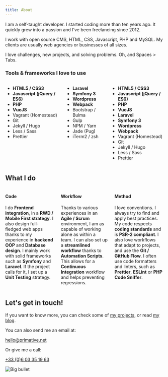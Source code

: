 ```yaml
---
title: About
---
```

<div class="has-background-blue is-about-text">
<p>I am a self-taught developer. I started coding more than ten years ago. It quickly grew into a passion and I’ve been freelancing since 2012.</p>
<p>I work with open source CMS, HTML, CSS, Javascript, PHP and MySQL. My clients are usually web agencies or businesses of all sizes.</p>
<p>I love challenges, new projects, and solving problems. Oh, and Spaces > Tabs.</p>
</div>

### Tools & frameworks I love to use

<div class="is-about-tools">
    <div class="columns">
        <div class="column is-hidden-mobile">
            <ul>
                <li><strong>HTML5 / CSS3</strong></li>
                <li><strong>Javascript (jQuery / ES6)</strong></li>
                <li><strong>PHP</strong></li>
                <li><strong>VueJS</strong></li>
                <li>Vagrant (Homestead)</li>
                <li>Git</li>
                <li>Jekyll / Hugo</li>
                <li>Less / Sass</li>
                <li>Prettier</li>
            </ul>
        </div>
        <div class="column is-hidden-mobile">
            <ul>
                <li><strong>Laravel</strong></li>
                <li><strong>Symfony 3</strong></li>
                <li><strong>Wordpress</strong></li>
                <li><strong>Webpack</strong></li>
                <li>Bootstrap / Bulma</li>
                <li>Gulp</li>
                <li>NPM / Yarn</li>
                <li>Jade (Pug)</li>
                <li>iTerm2 / zsh</li>
            </ul>
        </div>
        <div class="column is-mobile-block is-hidden-desktop is-hidden-tablet">
            <ul>
                <li><strong>HTML5 / CSS3</strong></li>
                <li><strong>Javascript (jQuery / ES6)</strong></li>
                <li><strong>PHP</strong></li>
                <li><strong>VueJS</strong></li>
                <li><strong>Laravel</strong></li>
                <li><strong>Symfony 3</strong></li>
                <li><strong>Wordpress</strong></li>
                <li><strong>Webpack</strong></li>
                <li>Vagrant (Homestead)</li>
                <li>Git</li>
                <li>Jekyll / Hugo</li>
                <li>Less / Sass</li>
                <li>Prettier</li>
            </ul>
        </div>
    </div>
</div>

## What I do

<div class="is-savoir-faire-blocks columns">
<div class="is-savoir-faire-block column">
<h4>Code</h4>
<p>I do <strong>Frontend integration</strong>, in a <strong>RWD / Mobile First strategy</strong>. I also design full-fledged web apps thanks to my experience in <strong>backend OOP</strong> and <strong>Database design</strong>. I mainly work with solid frameworks such as <strong>Symfony</strong> and <strong>Laravel</strong>. If the project calls for it, I set up a <strong>Unit Testing</strong> strategy.</p>
</div>

<div class="is-savoir-faire-block column">
<h4>Workflow</h4>
<p>Thanks to various experiences in an <strong>Agile / Scrum</strong> environment, I am as capable of working alone as within a team. I can also set up a <strong>streamlined workflow</strong> thanks to <strong>Automation Scripts</strong>. This allows for a <strong>Continuous Integration</strong> workflow and helps preventing regressions.</p>
</div>

<div class="is-savoir-faire-block column">
<h4>Method</h4>
<p>I love conventions. I always try to find and apply best practices. My code respects <strong>coding standards</strong> and is <strong>PSR-2 compliant</strong>. I also love workflows that adapt to projects, and use the <strong>Git / GitHub Flow</strong>. I often use code formatters and linters, such as <strong>Prettier</strong>, <strong>ESLint</strong> or <strong>PHP Code Sniffer</strong>.</p>
</div>
</div>

## Let's get in touch!

<div class="is-get-in-touch">
<p>If you want to know more, you can check some of <a href="/projects">my projects</a>, or read <a href="/blog">my blog</a>.</p>
<p>You can also send me an email at:</p>
<p class="is-email"><a href="mailto:hello@primative.net">hello@primative.net</a></p>
<p>Or give me a call:</p>
<p class="is-phone"><a href="tel:+33603351963">+33 (0)6 03 35 19 63</a></p>
</div>

![Big bullet](/img/bullet-big.png)
